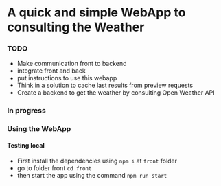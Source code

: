 # A quick and simple WebApp to consulting the Weather

### TODO 
- Make communication front to backend
- integrate front and back
- put instructions to use this webapp
- Think in a solution to cache last results from preview requests
- Create a backend to get the weather by consulting Open Weather API

### In progress

### Using the WebApp
#### Testing local
- First install the dependencies using `npm i` at `front` folder
- go to folder front `cd front`
- then start the app using the command `npm run start`